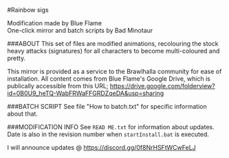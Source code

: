 #Rainbow sigs

Modification made by Blue Flame  
One-click mirror and batch scripts by Bad Minotaur

###ABOUT 
This set of files are modified animations, recolouring the stock heavy attacks (signatures) for all characters to become multi-coloured and pretty.

This mirror is provided as a service to the Brawlhalla community for ease of installation. All content comes from Blue Flame's Google Drive, which is publically accessible from this URL;    https://drive.google.com/folderview?id=0B0U9_heTQ-WabFRWaFFGRDZqeDA&usp=sharing

###BATCH SCRIPT
See file "How to batch.txt" for specific information about that.

###MODIFICATION INFO
See `READ ME.txt` for information about updates.
Date is also in the revision number when `startInstall.bat` is executed.

I will announce updates @ https://discord.gg/0f8NrHSFtWCwFeLJ
